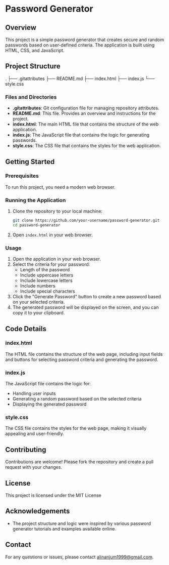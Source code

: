 # Password Generator

## Overview
This project is a simple password generator that creates secure and random passwords based on user-defined criteria. The application is built using HTML, CSS, and JavaScript.

## Project Structure
.
├── .gitattributes
├── README.md
├── index.html
├── index.js
└── style.css

### Files and Directories

- **.gitattributes**: Git configuration file for managing repository attributes.
- **README.md**: This file. Provides an overview and instructions for the project.
- **index.html**: The main HTML file that contains the structure of the web application.
- **index.js**: The JavaScript file that contains the logic for generating passwords.
- **style.css**: The CSS file that contains the styles for the web application.

## Getting Started

### Prerequisites
To run this project, you need a modern web browser.

### Running the Application
1. Clone the repository to your local machine:
    ```bash
    git clone https://github.com/your-username/password-generator.git
    cd password-generator
    ```
2. Open `index.html` in your web browser.

### Usage
1. Open the application in your web browser.
2. Select the criteria for your password:
    - Length of the password
    - Include uppercase letters
    - Include lowercase letters
    - Include numbers
    - Include special characters
3. Click the "Generate Password" button to create a new password based on your selected criteria.
4. The generated password will be displayed on the screen, and you can copy it to your clipboard.

## Code Details

### index.html
The HTML file contains the structure of the web page, including input fields and buttons for selecting password criteria and generating the password.

### index.js
The JavaScript file contains the logic for:
- Handling user inputs
- Generating a random password based on the selected criteria
- Displaying the generated password

### style.css
The CSS file contains the styles for the web page, making it visually appealing and user-friendly.

## Contributing
Contributions are welcome! Please fork the repository and create a pull request with your changes.

## License
This project is licensed under the MIT License 

## Acknowledgements
- The project structure and logic were inspired by various password generator tutorials and examples available online.

## Contact
For any questions or issues, please contact alinanjum1999@gmail.com.
